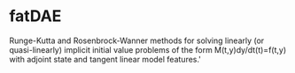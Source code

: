 # fatDAE 

Runge-Kutta and Rosenbrock-Wanner methods for solving linearly (or quasi-linearly) implicit initial value problems of the form M(t,y)dy/dt(t)=f(t,y) with adjoint state and tangent linear model features.'